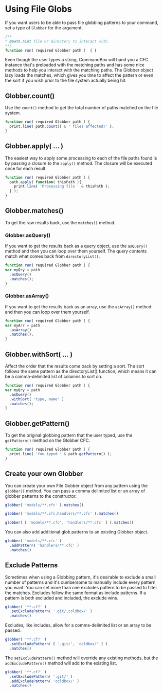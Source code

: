 # Using File Globs

If you want users to be able to pass file globbing patterns to your command, set a type of `Globber` for the argument.

```javascript
/**
* @path.hint file or directory to interact with.
**/
function run( required Globber path )  { }
```

Even though the user types a string, CommandBox will hand you a CFC instance that's preloaded with the matching paths and has some nice methods to help you interact with the matching paths. The Globber object lazy loads the matches, which gives you time to affect the pattern or even the sort if you wish prior to the file system actually being hit.

## Globber.count()

Use the `count()` method to get the total number of paths matched on the file system.

```javascript
function run( required Globber path ) {
  print.line( path.count() & ' files affected!' );
}
```

## Globber.apply( ... )

The easiest way to apply some processing to each of the file paths found is by passing a closure to the `apply()` method. The closure will be executed once for each result.

```javascript
function run( required Globber path ) {
  path.apply( function( thisPath ){
    print.line( 'Processing file ' & thisPath );
  } );
}
```

## Globber.matches()

To get the raw results back, use the `matches()` method.

### Globber.asQuery()

If you want to get the results back as a query object, use the `asQuery()` method and then you can loop over them yourself. The query contents match what comes back from `directoryList()`.

```javascript
function run( required Globber path ) {
var myQry = path
  .asQuery()
  .matches();
}
```

### Globber.asArray()

If you want to get the results back as an array, use the `asArray()` method and then you can loop over them yourself.

```javascript
function run( required Globber path ) {
var myArr = path
  .asArray()
  .matches();
}
```

## Globber.withSort( ... )

Affect the order that the results come back by setting a sort. The sort follows the same pattern as the directoryList() function, which means it can be a comma-delimited list of columns to sort on.

```javascript
function run( required Globber path ) {
var myQry = path
  .asQuery()
  .withSort( 'type, name' )
  .matches();
}
```

## Globber.getPattern()

To get the original globbing pattern that the user typed, use the `getPattern()` method on the Globber CFC.

```javascript
function run( required Globber path ) {
  print.line( 'You typed ' & path.getPattern() );
}
```

## Create your own Globber

You can create your own File Gobber object from any pattern using the `globber()` method. You can pass a comma delimited list or an array of globber patterns to the constructor.

```javascript
globber( 'models/**.cfc' ).matches()

globber( 'models/**.cfc,handlers/**.cfc' ).matches()

globber( [ 'models/**.cfc', 'handlers/**.cfc' ] ).matches()
```

You can also add additional glob patterns to an existing Globber object.

```javascript
globber( 'models/**.cfc' )
  .addPattern( 'handlers/**.cfc' )
  .matches()
```

## Exclude Patterns

Sometimes when using a Globbing pattern, it's desirable to exclude a small number of patterns and it's cumbersome to manually include every pattern you want. You can set more than one excludes pattern to be passed to filter the matches. Excludes follow the same format as include patterns. If a pattern is both excluded and included, the exclude wins.

```javascript
globber( '**.cf?' )
  .setExcludePattern( '.git/,coldbox/' )
  .matches()
```

Excludes, like includes, allow for a comma-delimited list or an array to be passed.

```javascript
globber( '**.cf?' )
  .setExcludePattern( [ '.git/', 'coldbox/' ] )
  .matches()
```

The `setExcludePattern()` method will override any existing methods, but the `addExcludePattern()` method will add to the existing list.

```javascript
globber( '**.cf?' )
  .setExcludePattern( '.git/' )
  .addExcludePattern( 'coldbox/' )  
  .matches()
```
